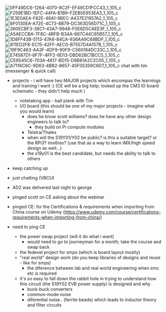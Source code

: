 ![0FF49DC6-1264-4070-8C2F-EF49CD1FCC43_1_105_c](https://user-images.githubusercontent.com/18327771/116101061-d0595300-a6ad-11eb-8734-ba07c59a647d.jpeg)
![F259E1BD-1EFC-44FA-B1B9-F2EB5E953EA3_1_105_c](https://user-images.githubusercontent.com/18327771/116101072-d2231680-a6ad-11eb-8edf-2bec10a67141.jpeg)
![1E3E0AE4-F82E-46A1-9BEC-A437E21957A2_1_105_c](https://user-images.githubusercontent.com/18327771/116101081-d3544380-a6ad-11eb-8ee4-58a20a483a77.jpeg)
![6F0130EA-A72E-4C73-8B79-DC363D56D71C_1_105_c](https://user-images.githubusercontent.com/18327771/116101088-d4857080-a6ad-11eb-9080-c76ece23a11c.jpeg)
![360ECBF3-38C1-43A7-9948-F0E6D5CAEE3F_1_105_c](https://user-images.githubusercontent.com/18327771/116101091-d51e0700-a6ad-11eb-8b31-e32ad5335a73.jpeg)
![A5AECCBA-7F8C-4BFB-B34A-687C44C65B57_1_105_c](https://user-images.githubusercontent.com/18327771/116101098-d5b69d80-a6ad-11eb-9a15-20fd65bbf1c2.jpeg)
![1D8FF43B-5113-47A6-84CA-936AA9C68BDF_1_105_c](https://user-images.githubusercontent.com/18327771/116101107-d818f780-a6ad-11eb-83f6-9c7bd988bb34.jpeg)
![811ED2F8-EC15-42FF-AEC0-B7557D4A157B_1_105_c](https://user-images.githubusercontent.com/18327771/116101110-d8b18e00-a6ad-11eb-929d-0e37d5e9b97e.jpeg)
![19F9C463-AA3F-4DF9-90F9-C560184DC33C_1_105_c](https://user-images.githubusercontent.com/18327771/116101113-d94a2480-a6ad-11eb-8ec0-1c2150aed6fb.jpeg)
![E74587D1-6F7F-4FF2-9D13-DBD62BC1BCC5_1_105_c](https://user-images.githubusercontent.com/18327771/116101119-da7b5180-a6ad-11eb-90f4-591a09d8a197.jpeg)
![CE6545C6-703A-4817-BD15-D8B81A2C2C05_1_105_c](https://user-images.githubusercontent.com/18327771/116101120-db13e800-a6ad-11eb-930c-c76bbdf0e932.jpeg)
![A7116C6C-9D63-4BB2-8657-45F05359C6D7_1_105_c](https://user-images.githubusercontent.com/18327771/116100441-34c7e280-a6ad-11eb-8632-3d2ca1167d19.jpeg)
chat with tim (messenger & quick call)
- projects - i will have two MAJOR projects which encompas the learnings and training i want :) (CE will be a big help; looked up the CM3 IO board schematic - they didn't help much )
  - notetaking app - ball plank with Tim
  - I/O board (this should be one of my major projects - imagine what you would learn)
    - does he know scott williams? does he have any other design engineers to talk to?
      - they build on Pi compute modules
    - Telstra/Thales
    - when will the S19Y01/Y02 be public? is this a suitable target? or the RPi3? imx6rex? (use that as a way to learn iMX/high speed design as well...)
    - the s19y01 is the best candidate, but needs the ability to talk to others
- keep catching up
- just chatting (VBCU)

- AD2 was delivered last night to george
- pinged scott on CE asking about the webinar
- pinged CE: for the Certifications & requirements when importing from China course on Udemy (https://www.udemy.com/course/certifications-requirements-when-importing-from-china/)
- need to ping CE
  - the power swap project (will it do what i want)
    - would need to go to journeyman for a month; take the course and swap back
  - the fedevel project for smps (which is board layout mostly)
  - "real world" design work (do you keep libraries of designs and reuse - like for smps)
    - the diference between lab and real world engineering when emc etc is required
  - it's so easy to fall down the rabbit hole in trying to understand how this circuit (the S19Y02 EVB power supply) is designed and why
    - buck-buck converters
    - common-mode noise
    - diferential noise.. (ferrite beads) which leads to inductor theory and filter circuits
